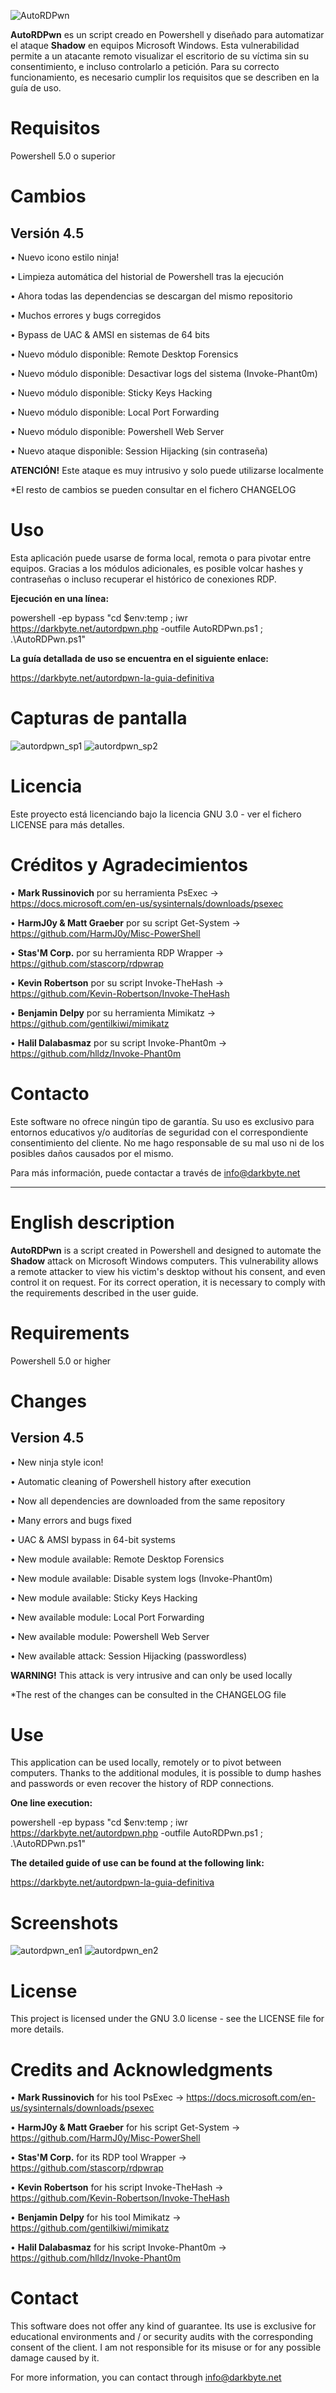 ![AutoRDPwn](https://user-images.githubusercontent.com/34335312/45109339-8b203580-b13f-11e8-9de7-1210114313bb.png)


**AutoRDPwn** es un script creado en Powershell y diseñado para automatizar el ataque **Shadow** en equipos Microsoft Windows. Esta vulnerabilidad permite a un atacante remoto visualizar el escritorio de su víctima sin su consentimiento, e incluso controlarlo a petición. Para su correcto funcionamiento, es necesario cumplir los requisitos que se describen en la guía de uso.


# Requisitos
Powershell 5.0 o superior


# Cambios

## Versión 4.5
• Nuevo icono estilo ninja!

• Limpieza automática del historial de Powershell tras la ejecución

• Ahora todas las dependencias se descargan del mismo repositorio

• Muchos errores y bugs corregidos

• Bypass de UAC & AMSI en sistemas de 64 bits

• Nuevo módulo disponible: Remote Desktop Forensics

• Nuevo módulo disponible: Desactivar logs del sistema (Invoke-Phant0m)

• Nuevo módulo disponible: Sticky Keys Hacking

• Nuevo módulo disponible: Local Port Forwarding

• Nuevo módulo disponible: Powershell Web Server

• Nuevo ataque disponible: Session Hijacking (sin contraseña)

**ATENCIÓN!** Este ataque es muy intrusivo y solo puede utilizarse localmente

*El resto de cambios se pueden consultar en el fichero CHANGELOG


# Uso
Esta aplicación puede usarse de forma local, remota o para pivotar entre equipos. 
Gracias a los módulos adicionales, es posible volcar hashes y contraseñas o incluso recuperar el histórico de conexiones RDP.

**Ejecución en una línea:**

powershell -ep bypass "cd $env:temp ; iwr https://darkbyte.net/autordpwn.php -outfile AutoRDPwn.ps1 ; .\AutoRDPwn.ps1"

**La guía detallada de uso se encuentra en el siguiente enlace:**

https://darkbyte.net/autordpwn-la-guia-definitiva


# Capturas de pantalla
![autordpwn_sp1](https://user-images.githubusercontent.com/34335312/48728393-24d28b80-ec35-11e8-928b-b7bc1d9ecf97.png)
![autordpwn_sp2](https://user-images.githubusercontent.com/34335312/48728398-269c4f00-ec35-11e8-97f2-14ba9d893396.png)


# Licencia
Este proyecto está licenciando bajo la licencia GNU 3.0 - ver el fichero LICENSE para más detalles.


# Créditos y Agradecimientos
• **Mark Russinovich** por su herramienta PsExec -> https://docs.microsoft.com/en-us/sysinternals/downloads/psexec

• **HarmJ0y & Matt Graeber** por su script Get-System -> https://github.com/HarmJ0y/Misc-PowerShell

• **Stas'M Corp.** por su herramienta RDP Wrapper -> https://github.com/stascorp/rdpwrap

• **Kevin Robertson** por su script Invoke-TheHash -> https://github.com/Kevin-Robertson/Invoke-TheHash

• **Benjamin Delpy** por su herramienta Mimikatz -> https://github.com/gentilkiwi/mimikatz

• **Halil Dalabasmaz** por su script Invoke-Phant0m -> https://github.com/hlldz/Invoke-Phant0m


# Contacto
Este software no ofrece ningún tipo de garantía. Su uso es exclusivo para entornos educativos y/o auditorías de seguridad con el correspondiente consentimiento del cliente. No me hago responsable de su mal uso ni de los posibles daños causados por el mismo.

Para más información, puede contactar a través de info@darkbyte.net

-------------------------------------------------------------------------------------------------------------
# English description

**AutoRDPwn** is a script created in Powershell and designed to automate the **Shadow** attack on Microsoft Windows computers. This vulnerability allows a remote attacker to view his victim's desktop without his consent, and even control it on request. For its correct operation, it is necessary to comply with the requirements described in the user guide.


# Requirements
Powershell 5.0 or higher


# Changes
## Version 4.5
• New ninja style icon!

• Automatic cleaning of Powershell history after execution

• Now all dependencies are downloaded from the same repository

• Many errors and bugs fixed

• UAC & AMSI bypass in 64-bit systems

• New module available: Remote Desktop Forensics

• New module available: Disable system logs (Invoke-Phant0m)

• New module available: Sticky Keys Hacking

• New available module: Local Port Forwarding

• New available module: Powershell Web Server

• New available attack: Session Hijacking (passwordless)

**WARNING!** This attack is very intrusive and can only be used locally

*The rest of the changes can be consulted in the CHANGELOG file


# Use
This application can be used locally, remotely or to pivot between computers. Thanks to the additional modules, it is possible to dump hashes and passwords or even recover the history of RDP connections.


**One line execution:**

powershell -ep bypass "cd $env:temp ; iwr https://darkbyte.net/autordpwn.php -outfile AutoRDPwn.ps1 ; .\AutoRDPwn.ps1"

**The detailed guide of use can be found at the following link:**

https://darkbyte.net/autordpwn-la-guia-definitiva

# Screenshots
![autordpwn_en1](https://user-images.githubusercontent.com/34335312/48728381-200dd780-ec35-11e8-9551-770166774b04.png)
![autordpwn_en2](https://user-images.githubusercontent.com/34335312/48728385-22703180-ec35-11e8-97f2-cde0c903a342.png)


# License
This project is licensed under the GNU 3.0 license - see the LICENSE file for more details.


# Credits and Acknowledgments
• **Mark Russinovich** for his tool PsExec -> https://docs.microsoft.com/en-us/sysinternals/downloads/psexec

• **HarmJ0y & Matt Graeber** for his script Get-System -> https://github.com/HarmJ0y/Misc-PowerShell

• **Stas'M Corp.** for its RDP tool Wrapper -> https://github.com/stascorp/rdpwrap

• **Kevin Robertson** for his script Invoke-TheHash -> https://github.com/Kevin-Robertson/Invoke-TheHash

• **Benjamin Delpy** for his tool Mimikatz -> https://github.com/gentilkiwi/mimikatz

• **Halil Dalabasmaz** for his script Invoke-Phant0m -> https://github.com/hlldz/Invoke-Phant0m


# Contact
This software does not offer any kind of guarantee. Its use is exclusive for educational environments and / or security audits with the corresponding consent of the client. I am not responsible for its misuse or for any possible damage caused by it.

For more information, you can contact through info@darkbyte.net
